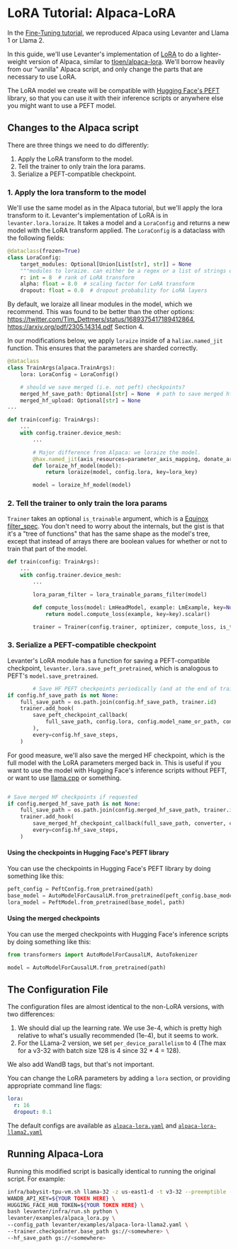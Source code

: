 # LoRA Tutorial: Alpaca-LoRA

In the [Fine-Tuning tutorial](./Fine-Tuning.md), we reproduced Alpaca using Levanter and Llama 1 or Llama 2.

In this guide, we'll use Levanter's implementation of [LoRA](https://arxiv.org/abs/2106.09685) to do a lighter-weight
version of Alpaca, similar to [tloen/alpaca-lora](https://github.com/tloen/alpaca-lora). We'll borrow heavily from
our "vanilla" Alpaca script, and only change the parts that are necessary to use LoRA.

The LoRA model we create will be compatible with [Hugging Face's PEFT](https://github.com/huggingface/peft) library,
so that you can use it with their inference scripts or anywhere else you might want to use a PEFT model.

## Changes to the Alpaca script

There are three things we need to do differently:
1. Apply the LoRA transform to the model.
2. Tell the trainer to only train the lora params.
3. Serialize a PEFT-compatible checkpoint.

### 1. Apply the lora transform to the model

We'll use the same model as in the Alpaca tutorial, but we'll apply the lora transform to it. Levanter's implementation
of LoRA is in `levanter.lora.loraize`. It takes a model and a `LoraConfig` and returns a new model with the LoRA transform
applied. The `LoraConfig` is a dataclass with the following fields:
```python
@dataclass(frozen=True)
class LoraConfig:
    target_modules: Optional[Union[List[str], str]] = None
    """modules to loraize. can either be a regex or a list of strings of module names, or None, meaning all linear modules"""
    r: int = 8  # rank of LoRA transform
    alpha: float = 8.0  # scaling factor for LoRA transform
    dropout: float = 0.0  # dropout probability for LoRA layers
```

By default, we loraize all linear modules in the model, which we recommend. This was found to be better than the other
options: https://twitter.com/Tim_Dettmers/status/1689375417189412864, https://arxiv.org/pdf/2305.14314.pdf Section 4.

In our modifications below, we apply `loraize` inside of a `haliax.named_jit` function. This ensures that the
parameters are sharded correctly.

```python
@dataclass
class TrainArgs(alpaca.TrainArgs):
    lora: LoraConfig = LoraConfig()

    # should we save merged (i.e. not peft) checkpoints?
    merged_hf_save_path: Optional[str] = None  # path to save merged hf checkpoints
    merged_hf_upload: Optional[str] = None
...

def train(config: TrainArgs):
    ...
    with config.trainer.device_mesh:
        ...

        # Major difference from Alpaca: we loraize the model.
        @hax.named_jit(axis_resources=parameter_axis_mapping, donate_args=(True))
        def loraize_hf_model(model):
            return loraize(model, config.lora, key=lora_key)

        model = loraize_hf_model(model)


```

### 2. Tell the trainer to only train the lora params

`Trainer` takes an optional `is_trainable` argument, which is a [Equinox filter_spec](https://docs.kidger.site/equinox/examples/frozen_layer/).
You don't need to worry about the internals, but the gist is that it's a "tree of functions" that has the same
shape as the model's tree, except that instead of arrays there are boolean values for whether or not to train that part
of the model.

```python
def train(config: TrainArgs):
    ...
    with config.trainer.device_mesh:
        ...

        lora_param_filter = lora_trainable_params_filter(model)

        def compute_loss(model: LmHeadModel, example: LmExample, key=None):
            return model.compute_loss(example, key=key).scalar()

        trainer = Trainer(config.trainer, optimizer, compute_loss, is_trainable=lora_param_filter)
```

### 3. Serialize a PEFT-compatible checkpoint

Levanter's LoRA module has a function for saving a PEFT-compatible checkpoint, `levanter.lora.save_peft_pretrained`,
which is analogous to PEFT's `model.save_pretrained`.

```python
        # Save HF PEFT checkpoints periodically (and at the end of training), which is just the lora weights
if config.hf_save_path is not None:
    full_save_path = os.path.join(config.hf_save_path, trainer.id)
    trainer.add_hook(
        save_peft_checkpoint_callback(
            full_save_path, config.lora, config.model_name_or_path, config.hf_upload
        ),
        every=config.hf_save_steps,
    )
```

For good measure, we'll also save the merged HF checkpoint, which is the full model with the LoRA parameters
merged back in. This is useful if you want to use the model with Hugging Face's inference scripts without PEFT,
or want to use [llama.cpp](https://github.com/ggerganov/llama.cpp) or something.

```python

# Save merged HF checkpoints if requested
if config.merged_hf_save_path is not None:
    full_save_path = os.path.join(config.merged_hf_save_path, trainer.id)
    trainer.add_hook(
        save_merged_hf_checkpoint_callback(full_save_path, converter, config.merged_hf_upload),
        every=config.hf_save_steps,
    )
```


#### Using the checkpoints in Hugging Face's PEFT library

You can use the checkpoints in Hugging Face's PEFT library by doing something like this:

```python
peft_config = PeftConfig.from_pretrained(path)
base_model = AutoModelForCausalLM.from_pretrained(peft_config.base_model_name_or_path)
lora_model = PeftModel.from_pretrained(base_model, path)
```

#### Using the merged checkpoints

You can use the merged checkpoints with Hugging Face's inference scripts by doing something like this:

```python
from transformers import AutoModelForCausalLM, AutoTokenizer

model = AutoModelForCausalLM.from_pretrained(path)
```


## The Configuration File

The configuration files are almost identical to the non-LoRA versions, with two differences:

1. We should dial up the learning rate. We use 3e-4, which is pretty high relative to what's usually recommended (1e-4),
but it seems to work.
2. For the LLama-2 version, we set `per_device_parallelism` to 4 (The max for a v3-32 with batch size 128 is 4 since 32 * 4 = 128).

We also add WandB tags, but that's not important.

You can change the LoRA parameters by adding a `lora` section, or providing appropriate command line flags:

```yaml
lora:
  r: 16
  dropout: 0.1
```

The default configs are available as [`alpaca-lora.yaml`](https://github.com/stanford-crfm/levanter/blob/main/examples/alpaca-lora.yaml)
and [`alpaca-lora-llama2.yaml`](https://github.com/stanford-crfm/levanter/blob/main/examples/alpaca-lora-llama2.yaml)


## Running Alpaca-Lora

Running this modified script is basically identical to running the original script.
For example:

```bash
infra/babysit-tpu-vm.sh llama-32 -z us-east1-d -t v3-32 --preemptible -- \
WANDB_API_KEY=${YOUR TOKEN HERE} \
HUGGING_FACE_HUB_TOKEN=${YOUR TOKEN HERE} \
bash levanter/infra/run.sh python \
levanter/examples/alpaca_lora.py \
--config_path levanter/examples/alpaca-lora-llama2.yaml \
--trainer.checkpointer.base_path gs://<somewhere> \
--hf_save_path gs://<somewhere>
```
